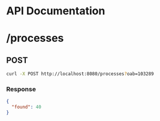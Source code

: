 # API Documentation

# /processes

## POST

```bash
curl -X POST http://localhost:8080/processes?oab=103289
```

### Response

```json
{
  "found": 40
}
```
